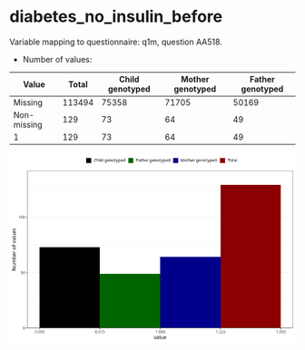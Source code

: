 # diabetes_no_insulin_before
Variable mapping to questionnaire: q1m, question AA518.
- Number of values:

| Value | Total | Child genotyped | Mother genotyped | Father genotyped |
| ----- | ----- | --------------- | ---------------- | ---------------- |
| Missing | 113494 | 75358 | 71705 | 50169 |
| Non-missing | 129 | 73 | 64 | 49 |
| 1 | 129 | 73 | 64 | 49 |



![](diabetes_no_insulin_before_n.png)



